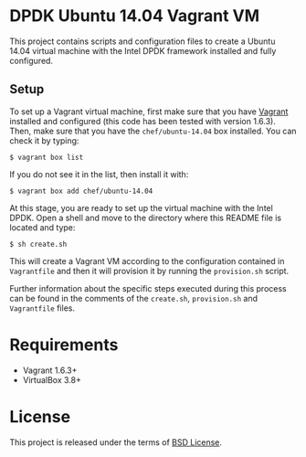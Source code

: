 # DPDK Ubuntu 14.04 Vagrant VM
This project contains scripts and configuration files to create a Ubuntu 14.04 virtual machine with the Intel DPDK framework installed and fully configured.

## Setup
To set up a Vagrant virtual machine, first make sure that you have [Vagrant](http://www.vagrantup.com) installed and configured (this code has been tested with version 1.6.3).
Then, make sure that you have the `chef/ubuntu-14.04` box installed. You can check it by typing:

    $ vagrant box list

If you do not see it in the list, then install it with:

    $ vagrant box add chef/ubuntu-14.04

At this stage, you are ready to set up the virtual machine with the Intel DPDK.
Open a shell and move to the directory where this README file is located and type:

    $ sh create.sh

This will create a Vagrant VM according to the configuration contained in `Vagrantfile` and then it will provision it by running the `provision.sh` script.

Further information about the specific steps executed during this process can be found in the comments of the `create.sh`, `provision.sh` and `Vagrantfile` files.

# Requirements
 * Vagrant 1.6.3+
 * VirtualBox 3.8+

# License
This project is released under the terms of [BSD License](http://en.wikipedia.org/wiki/BSD_licenses).
